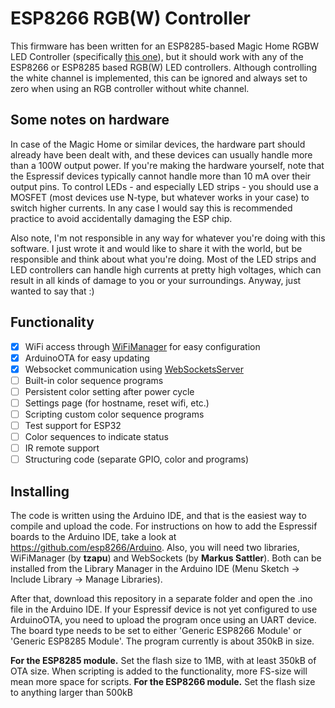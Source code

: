 # ESP8266 RGB(W) Controller
This firmware has been written for an ESP8285-based Magic Home RGBW LED Controller (specifically [this one](https://nl.aliexpress.com/item/32579734729.html)), but it should work with any of the ESP8266 or ESP8285 based RGB(W) LED controllers. Although controlling the white channel is implemented, this can be ignored and always set to zero when using an RGB controller without white channel.

## Some notes on hardware
In case of the Magic Home or similar devices, the hardware part should already have been dealt with, and these devices can usually handle more than a 100W output power. If you're making the hardware yourself, note that the Espressif devices typically cannot handle more than 10 mA over their output pins. To control LEDs - and especially LED strips - you should use a MOSFET (most devices use N-type, but whatever works in your case) to switch higher currents. In any case I would say this is recommended practice to avoid accidentally damaging the ESP chip.

Also note, I'm not responsible in any way for whatever you're doing with this software. I just wrote it and would like to share it with the world, but be responsible and think about what you're doing. Most of the LED strips and LED controllers can handle high currents at pretty high voltages, which can result in all kinds of damage to you or your surroundings. Anyway, just wanted to say that :)

## Functionality
- [x] WiFi access through [WiFiManager](https://github.com/tzapu/WiFiManager) for easy configuration
- [x] ArduinoOTA for easy updating
- [x] Websocket communication using [WebSocketsServer](https://github.com/Links2004/arduinoWebSockets)
- [ ] Built-in color sequence programs
- [ ] Persistent color setting after power cycle
- [ ] Settings page (for hostname, reset wifi, etc.)
- [ ] Scripting custom color sequence programs
- [ ] Test support for ESP32
- [ ] Color sequences to indicate status
- [ ] IR remote support
- [ ] Structuring code (separate GPIO, color and programs)

## Installing
The code is written using the Arduino IDE, and that is the easiest way to compile and upload the code. For instructions on how to add the Espressif boards to the Arduino IDE, take a look at https://github.com/esp8266/Arduino. Also, you will need two libraries, WiFiManager (by **tzapu**) and WebSockets (by **Markus Sattler**). Both can be installed from the Library Manager in the Arduino IDE (Menu Sketch -> Include Library -> Manage Libraries).

After that, download this repository in a separate folder and open the .ino file in the Arduino IDE. If your Espressif device is not yet configured to use ArduinoOTA, you need to upload the program once using an UART device. The board type needs to be set to either 'Generic ESP8266 Module' or 'Generic ESP8285 Module'. The program currently is about 350kB in size.

**For the ESP8285 module.** Set the flash size to 1MB, with at least 350kB of OTA size. When scripting is added to the functionality, more FS-size will mean more space for scripts.
**For the ESP8266 module.** Set the flash size to anything larger than 500kB
